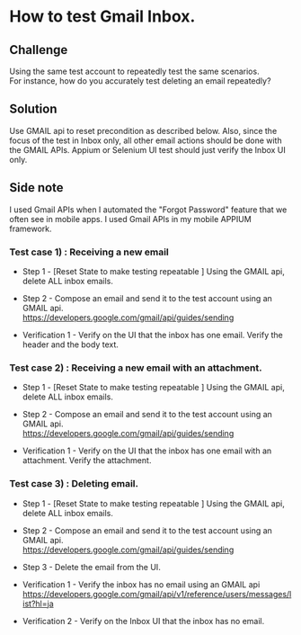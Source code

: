 # How to test Gmail Inbox. 
 
## Challenge 
Using the same test account to repeatedly test the same scenarios.  
For instance, how do you accurately test deleting an email repeatedly? 


## Solution 
Use GMAIL api to reset precondition as described below.  Also, since the focus of the test in Inbox only, all other email actions should be done with the GMAIL APIs.  Appium or Selenium UI test should just verify the Inbox UI only. 

## Side note
I used Gmail APIs when I automated the "Forgot Password" feature that we often see in mobile apps.  I used Gmail APIs in my mobile APPIUM framework. 


### Test case 1) :  Receiving a new email  

- Step 1 -  [Reset State to make testing repeatable ] Using the GMAIL api, delete ALL inbox emails. 
- Step 2 -  Compose an email and send it to the test account using an GMAIL api.  
https://developers.google.com/gmail/api/guides/sending

- Verification 1 - Verify on the UI that the inbox has one email. Verify the header and the body text.  


### Test case 2) :  Receiving a new email with an attachment. 

- Step 1 -  [Reset State to make testing repeatable ] Using the GMAIL api, delete ALL inbox emails. 
- Step 2 -  Compose an email and send it to the test account using an GMAIL api.  
https://developers.google.com/gmail/api/guides/sending

- Verification 1 - Verify  on the UI that the inbox has one email with an attachment.  Verify the attachment. 


### Test case 3) :  Deleting email.

- Step 1 -  [Reset State to make testing repeatable ] Using the GMAIL api, delete ALL inbox emails. 
- Step 2 -  Compose an email and send it to the test account using an GMAIL api.  
https://developers.google.com/gmail/api/guides/sending
- Step 3 - Delete the email from the UI. 

- Verification 1 - Verify the inbox has no email using an GMAIL api https://developers.google.com/gmail/api/v1/reference/users/messages/list?hl=ja
- Verification 2 - Verify on the Inbox UI that the inbox has no email. 


